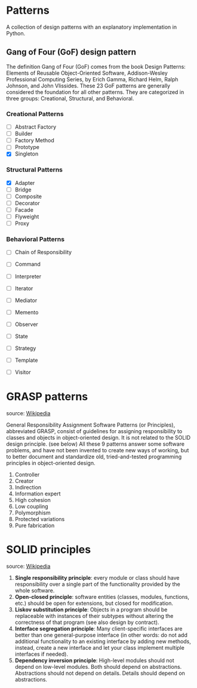 # Patterns

A collection of design patterns with an explanatory implementation in Python.

## Gang of Four (GoF) design pattern
The definition Gang of Four (GoF) comes from the book Design Patterns: Elements of Reusable Object-Oriented Software, Addison-Wesley Professional Computing Series, by Erich Gamma, Richard Helm, Ralph Johnson, and John Vlissides.
These 23 GoF patterns are generally considered the foundation for all other patterns.
They are categorized in three groups: Creational, Structural, and Behavioral.

### Creational Patterns
- [ ] Abstract Factory
- [ ] Builder
- [ ] Factory Method
- [ ] Prototype
- [x] Singleton

### Structural Patterns
- [x] Adapter
- [ ] Bridge
- [ ] Composite
- [ ] Decorator
- [ ] Facade
- [ ] Flyweight
- [ ] Proxy

### Behavioral Patterns
- [ ] Chain of Responsibility
- [ ] Command
- [ ] Interpreter
- [ ] Iterator
- [ ] Mediator
- [ ] Memento
- [ ] Observer
- [ ] State
- [ ] Strategy
- [ ] Template
- [ ] Visitor


# GRASP patterns
source: [Wikipedia](https://en.wikipedia.org/wiki/GRASP_%28object-oriented_design%29)

General Responsibility Assignment Software Patterns (or Principles), abbreviated GRASP, consist of guidelines for assigning responsibility to classes and objects in object-oriented design.
It is not related to the SOLID design principle. (see below)
All these 9 patterns answer some software problems, and have not been invented to create new ways of working, but to better document and standardize old, tried-and-tested programming principles in object-oriented design.

1. Controller
2. Creator
3. Indirection
4. Information expert
5. High cohesion
6. Low coupling
7. Polymorphism
8. Protected variations
9. Pure fabrication

# SOLID principles
source: [Wikipedia](https://en.wikipedia.org/wiki/SOLID)

1. **Single responsibility principle**: every module or class should have responsibility over a single part of the functionality provided by the whole software.
2. **Open-closed principle**: software entities (classes, modules, functions, etc.) should be open for extensions, but closed for modification.
3. **Liskov substitution principle**: Objects in a program should be replaceable with instances of their subtypes without altering the correctness of that program (see also design by contract).
4. **Interface segregation principle**: Many client-specific interfaces are better than one general-purpose interface (in other words: do not add additional functionality to an existing interface by adding new methods, instead, create a new interface and let your class implement multiple interfaces if needed).
5. **Dependency inversion principle**: High-level modules should not depend on low-level modules. Both should depend on abstractions. Abstractions should not depend on details. Details should depend on abstractions.
